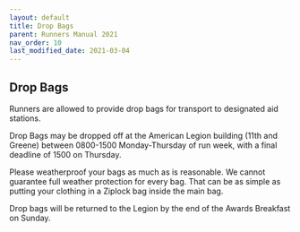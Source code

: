 ```yaml
---
layout: default
title: Drop Bags
parent: Runners Manual 2021
nav_order: 10
last_modified_date: 2021-03-04
---
```


## Drop Bags

Runners are allowed to provide drop bags for transport to designated aid stations.

Drop Bags may be dropped off at the American Legion building (11th and Greene) between 0800-1500 Monday-Thursday of run week, with a final deadline of 1500 on Thursday.
 
Please weatherproof your bags as much as is reasonable. We cannot guarantee full weather protection for every bag. That can be as simple as putting your clothing in a Ziplock bag inside the main bag.
 
Drop bags will be returned to the Legion by the end of the Awards Breakfast on Sunday.
